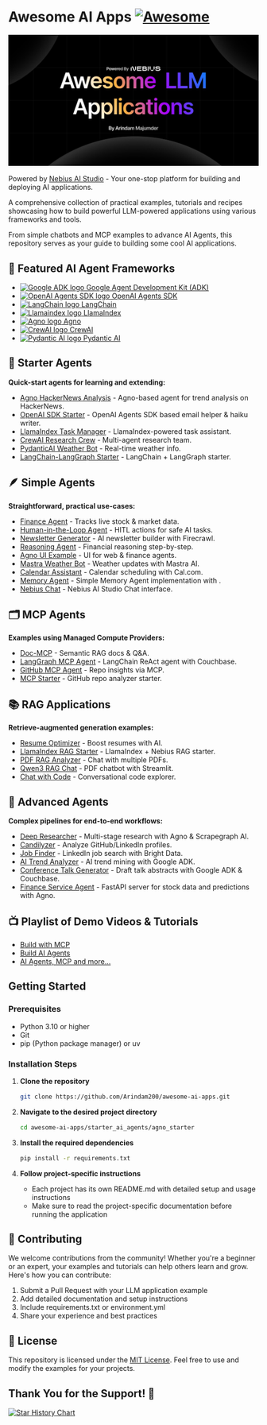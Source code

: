 # Awesome AI Apps [![Awesome](https://awesome.re/badge.svg)](https://awesome.re)

![Banner](/assets/banner.png)

Powered by [Nebius AI Studio](https://dub.sh/AIStudio) - Your one-stop platform for building and deploying AI applications.

A comprehensive collection of practical examples, tutorials and recipes showcasing how to build powerful LLM-powered applications using various frameworks and tools.

From simple chatbots and MCP examples to advance AI Agents, this repository serves as your guide to building some cool AI applications.

## 🚀 Featured AI Agent Frameworks

- [<img src="https://raw.githubusercontent.com/google/adk-python/main/assets/agent-development-kit.png" alt="Google ADK logo" width="20" height="20"> Google Agent Development Kit (ADK)](https://google.github.io/adk-docs/)
- [<img src="https://avatars.githubusercontent.com/u/14957082?s=200&v=4" alt="OpenAI Agents SDK logo" width="20" height="20"> OpenAI Agents SDK](https://openai.github.io/openai-agents-python/)
- [<img src="https://cdn.simpleicons.org/langchain" alt="LangChain logo" width="25" height="25"> LangChain ](https://python.langchain.com/)
- [<img src="https://avatars.githubusercontent.com/u/130722866?s=200&v=4" alt="Llamaindex logo" width="20" height="20"> LlamaIndex](https://www.llamaindex.ai/)
- [<img src="https://avatars.githubusercontent.com/u/104874993?s=48&v=4" alt="Agno logo" width="20" height="20"> Agno](https://www.agno.com/)
-  [<img src="https://cdn.prod.website-files.com/66cf2bfc3ed15b02da0ca770/66d07240057721394308addd_Logo%20(1).svg" alt="CrewAI logo" width="35" height="25"> CrewAI](https://www.crewai.com/)
- [<img src="https://avatars.githubusercontent.com/u/110818415?s=200&v=4" alt="Pydantic AI logo" width="20" height="20"> Pydantic AI](https://ai.pydantic.dev/)


## 🧩 Starter Agents

**Quick-start agents for learning and extending:**

* [Agno HackerNews Analysis](starter_ai_agents/agno_starter) - Agno-based agent for trend analysis on HackerNews.
* [OpenAI SDK Starter](starter_ai_agents/openai_agents_sdk) - OpenAI Agents SDK based email helper & haiku writer.
* [LlamaIndex Task Manager](starter_ai_agents/llamaindex_starter) - LlamaIndex-powered task assistant.
* [CrewAI Research Crew](starter_ai_agents/crewai_starter) - Multi-agent research team.
* [PydanticAI Weather Bot](starter_ai_agents/pydantic_starter) - Real-time weather info.
* [LangChain-LangGraph Starter](starter_ai_agents/langchain_langgraph_starter) - LangChain + LangGraph starter.

## 🪶 Simple Agents

**Straightforward, practical use-cases:**

* [Finance Agent](simple_ai_agents/finance_agent) - Tracks live stock & market data.
* [Human-in-the-Loop Agent](simple_ai_agents/human_in_the_loop_agent) - HITL actions for safe AI tasks.
* [Newsletter Generator](simple_ai_agents/newsletter_agent) - AI newsletter builder with Firecrawl.
* [Reasoning Agent](simple_ai_agents/reasoning_agent) - Financial reasoning step-by-step.
* [Agno UI Example](simple_ai_agents/agno_ui_agent) - UI for web & finance agents.
* [Mastra Weather Bot](simple_ai_agents/mastra_ai_weather_agent) - Weather updates with Mastra AI.
* [Calendar Assistant](simple_ai_agents/cal_scheduling_agent) - Calendar scheduling with Cal.com.
* [Memory Agent](simple_ai_agents/memory_agent) - Simple Memory Agent implementation with .
* [Nebius Chat](simple_ai_agents/nebius_chat) - Nebius AI Studio Chat interface.


## 🗂️ MCP Agents

**Examples using Managed Compute Providers:**

* [Doc-MCP](mcp_ai_agents/doc_mcp) - Semantic RAG docs & Q\&A.
* [LangGraph MCP Agent](mcp_ai_agents/langchain_langgraph_mcp_agent) - LangChain ReAct agent with Couchbase.
* [GitHub MCP Agent](mcp_ai_agents/github_mcp_agent) - Repo insights via MCP.
* [MCP Starter](mcp_ai_agents/mcp_starter) - GitHub repo analyzer starter.

## 📚 RAG Applications

**Retrieve-augmented generation examples:**

* [Resume Optimizer](rag_apps/resume_optimizer) - Boost resumes with AI.
* [LlamaIndex RAG Starter](rag_apps/llamaIndex_starter) - LlamaIndex + Nebius RAG starter.
* [PDF RAG Analyzer](rag_apps/pdf_rag_analyser) - Chat with multiple PDFs.
* [Qwen3 RAG Chat](rag_apps/qwen3_rag) - PDF chatbot with Streamlit.
* [Chat with Code](rag_apps/chat_with_code) - Conversational code explorer.


## 🔬 Advanced Agents

**Complex pipelines for end-to-end workflows:**

* [Deep Researcher](advance_ai_agents/deep_researcher_agent) - Multi-stage research with Agno & Scrapegraph AI.
* [Candilyzer](advance_ai_agents/candidate_analyser) - Analyze GitHub/LinkedIn profiles.
* [Job Finder](advance_ai_agents/job_finder_agent) - LinkedIn job search with Bright Data.
* [AI Trend Analyzer](advance_ai_agents/trend_analyzer_agent) - AI trend mining with Google ADK.
* [Conference Talk Generator](advance_ai_agents/conference_talk_abstract_generator) - Draft talk abstracts with Google ADK & Couchbase.
* [Finance Service Agent](advance_ai_agents/finance_service_agent) - FastAPI server for stock data and predictions with Agno.
<!-- * [YouTube to Blog](advance_ai_agents/youtube_to_blog_agent) - Auto-blog from YouTube videos. -->

## 📺 Playlist of Demo Videos & Tutorials

- [Build with MCP](https://www.youtube.com/playlist?list=PLMZM1DAlf0Lolxax4L2HS54Me8gn1gkz4)
- [Build AI Agents](https://www.youtube.com/playlist?list=PLMZM1DAlf0LqixhAG9BDk4O_FjqnaogK8)
- [AI Agents, MCP and more...](https://www.youtube.com/playlist?list=PL2ambAOfYA6-LDz0KpVKu9vJKAqhv0KKI)

## Getting Started

### Prerequisites

- Python 3.10 or higher
- Git
- pip (Python package manager) or uv

### Installation Steps

1. **Clone the repository**

   ```bash
   git clone https://github.com/Arindam200/awesome-ai-apps.git
   ```

2. **Navigate to the desired project directory**

   ```bash
   cd awesome-ai-apps/starter_ai_agents/agno_starter
   ```

3. **Install the required dependencies**

   ```bash
   pip install -r requirements.txt
   ```

4. **Follow project-specific instructions**
   - Each project has its own README.md with detailed setup and usage instructions
   - Make sure to read the project-specific documentation before running the application

## 🤝 Contributing

We welcome contributions from the community! Whether you're a beginner or an expert, your examples and tutorials can help others learn and grow. Here's how you can contribute:

1. Submit a Pull Request with your LLM application example
2. Add detailed documentation and setup instructions
3. Include requirements.txt or environment.yml
4. Share your experience and best practices

## 📜 License

This repository is licensed under the [MIT License](./LICENSE). Feel free to use and modify the examples for your projects.

## Thank You for the Support! 🙏

[![Star History Chart](https://api.star-history.com/svg?repos=Arindam200/awesome-ai-apps&type=Date)](https://www.star-history.com/#Arindam200/awesome-ai-apps&Date)
